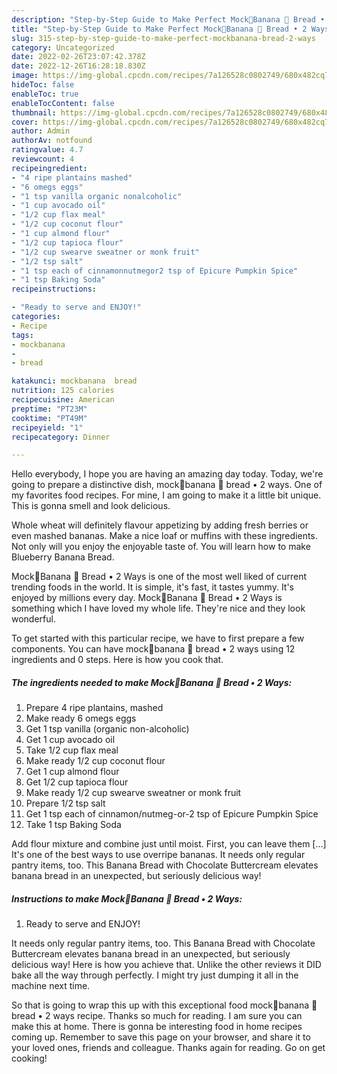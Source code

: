 ```yaml
---
description: "Step-by-Step Guide to Make Perfect Mock🍌Banana 🍞 Bread • 2 Ways"
title: "Step-by-Step Guide to Make Perfect Mock🍌Banana 🍞 Bread • 2 Ways"
slug: 315-step-by-step-guide-to-make-perfect-mockbanana-bread-2-ways
category: Uncategorized
date: 2022-02-26T23:07:42.378Z
date: 2022-12-26T16:28:18.830Z
image: https://img-global.cpcdn.com/recipes/7a126528c0802749/680x482cq70/mockbanana-bread-2-ways-recipe-main-photo.jpg
hideToc: false
enableToc: true
enableTocContent: false
thumbnail: https://img-global.cpcdn.com/recipes/7a126528c0802749/680x482cq70/mockbanana-bread-2-ways-recipe-main-photo.jpg
cover: https://img-global.cpcdn.com/recipes/7a126528c0802749/680x482cq70/mockbanana-bread-2-ways-recipe-main-photo.jpg
author: Admin
authorAv: notfound
ratingvalue: 4.7
reviewcount: 4
recipeingredient:
- "4 ripe plantains mashed"
- "6 omegs eggs"
- "1 tsp vanilla organic nonalcoholic"
- "1 cup avocado oil"
- "1/2 cup flax meal"
- "1/2 cup coconut flour"
- "1 cup almond flour"
- "1/2 cup tapioca flour"
- "1/2 cup swearve sweatner or monk fruit"
- "1/2 tsp salt"
- "1 tsp each of cinnamonnutmegor2 tsp of Epicure Pumpkin Spice"
- "1 tsp Baking Soda"
recipeinstructions:

- "Ready to serve and ENJOY!"
categories:
- Recipe
tags:
- mockbanana
- 
- bread

katakunci: mockbanana  bread 
nutrition: 125 calories
recipecuisine: American
preptime: "PT23M"
cooktime: "PT49M"
recipeyield: "1"
recipecategory: Dinner

---
```



Hello everybody, I hope you are having an amazing day today. Today, we're going to prepare a distinctive dish, mock🍌banana 🍞 bread • 2 ways. One of my favorites food recipes. For mine, I am going to make it a little bit unique. This is gonna smell and look delicious.

Whole wheat will definitely flavour appetizing by adding fresh berries or even mashed bananas. Make a nice loaf or muffins with these ingredients. Not only will you enjoy the enjoyable taste of. You will learn how to make Blueberry Banana Bread.

Mock🍌Banana 🍞 Bread • 2 Ways is one of the most well liked of current trending foods in the world. It is simple, it's fast, it tastes yummy. It's enjoyed by millions every day. Mock🍌Banana 🍞 Bread • 2 Ways is something which I have loved my whole life. They're nice and they look wonderful.


To get started with this particular recipe, we have to first prepare a few components. You can have mock🍌banana 🍞 bread • 2 ways using 12 ingredients and 0 steps. Here is how you cook that.

<!--inarticleads1-->

##### The ingredients needed to make Mock🍌Banana 🍞 Bread • 2 Ways:

1. Prepare 4 ripe plantains, mashed
1. Make ready 6 omegs eggs
1. Get 1 tsp vanilla (organic non-alcoholic)
1. Get 1 cup avocado oil
1. Take 1/2 cup flax meal
1. Make ready 1/2 cup coconut flour
1. Get 1 cup almond flour
1. Get 1/2 cup tapioca flour
1. Make ready 1/2 cup swearve sweatner or monk fruit
1. Prepare 1/2 tsp salt
1. Get 1 tsp each of cinnamon/nutmeg-or-2 tsp of Epicure Pumpkin Spice
1. Take 1 tsp Baking Soda


Add flour mixture and combine just until moist. First, you can leave them […] It&#39;s one of the best ways to use overripe bananas. It needs only regular pantry items, too. This Banana Bread with Chocolate Buttercream elevates banana bread in an unexpected, but seriously delicious way! 

<!--inarticleads2-->

##### Instructions to make Mock🍌Banana 🍞 Bread • 2 Ways:


1. Ready to serve and ENJOY!

It needs only regular pantry items, too. This Banana Bread with Chocolate Buttercream elevates banana bread in an unexpected, but seriously delicious way! Here is how you achieve that. Unlike the other reviews it DID bake all the way through perfectly. I might try just dumping it all in the machine next time. 

So that is going to wrap this up with this exceptional food mock🍌banana 🍞 bread • 2 ways recipe. Thanks so much for reading. I am sure you can make this at home. There is gonna be interesting food in home recipes coming up. Remember to save this page on your browser, and share it to your loved ones, friends and colleague. Thanks again for reading. Go on get cooking!

